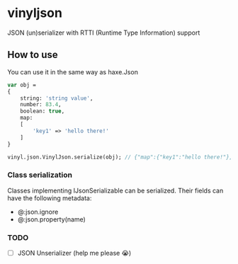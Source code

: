 # vinyljson

JSON (un)serializer with RTTI (Runtime Type Information) support

## How to use

You can use it in the same way as haxe.Json

```haxe
var obj =
{
	string: 'string value',
	number: 83.4,
	boolean: true,
	map:
	[
		'key1' => 'hello there!'
	]
}

vinyl.json.VinylJson.serialize(obj); // {"map":{"key1":"hello there!"},"number":83.4,"string":"string value","boolean":true}
```
### Class serialization

Classes implementing IJsonSerializable can be serialized. Their fields can have the following metadata:

- @:json.ignore
- @:json.property(name)

### TODO

- [ ] JSON Unserializer (help me please 😭)
